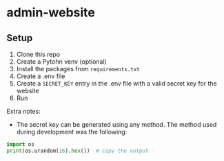 # admin-website

## Setup

1. Clone this repo
2. Create a Pytohn venv (optional)
3. Install the packages from `requirements.txt`
4. Create a .env file
5. Create a `SECRET_KEY` entry in the .env file with a valid secret key for the website
6. Run

Extra notes:
- The secret key can be generated using any method. The method used during development was the following:
```python
import os
print(os.urandom(16).hex())  # Copy the output
```
